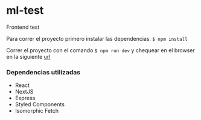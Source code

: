 # ml-test
Frontend test

Para correr el proyecto primero instalar las dependencias. `$ npm install`

Correr el proyecto con el comando `$ npm run dev` y chequear en el browser en la siguiente [url](http://localhost:3000)


### Dependencias utilizadas

* React
* NextJS
* Express
* Styled Components
* Isomorphic Fetch